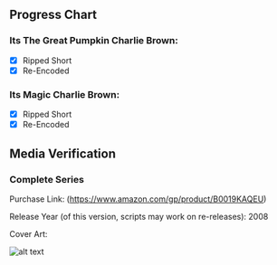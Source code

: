 ## Progress Chart

### Its The Great Pumpkin Charlie Brown:

   - [X] Ripped Short
   - [X] Re-Encoded

### Its Magic Charlie Brown:

   - [X] Ripped Short
   - [X] Re-Encoded

## Media Verification 

### Complete Series

Purchase Link: (https://www.amazon.com/gp/product/B0019KAQEU)

Release Year (of this version, scripts may work on re-releases): 2008

Cover Art:



![alt text](https://m.media-amazon.com/images/I/713BgYQSkKL._SL1500_.jpg)
